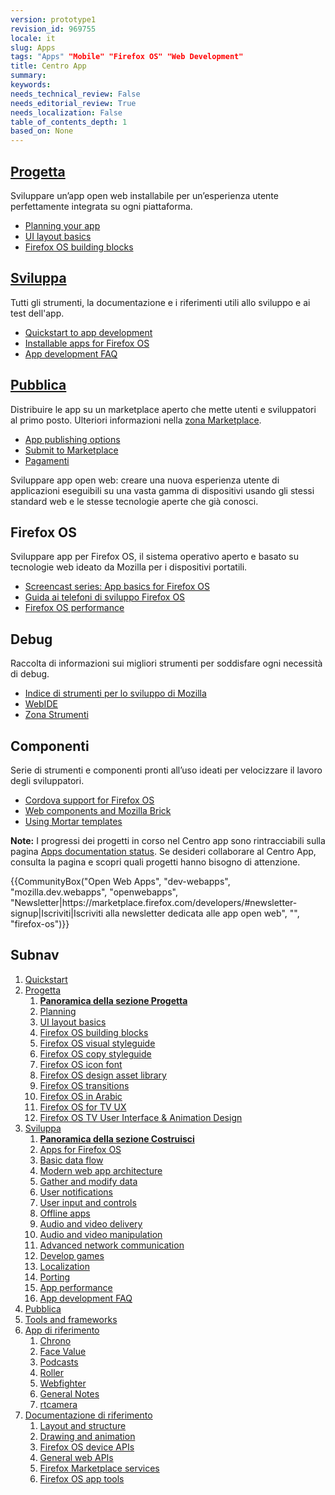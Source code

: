 ```yaml
---
version: prototype1
revision_id: 969755
locale: it
slug: Apps
tags: "Apps" "Mobile" "Firefox OS" "Web Development"
title: Centro App
summary: 
keywords: 
needs_technical_review: False
needs_editorial_review: True
needs_localization: False
table_of_contents_depth: 1
based_on: None
---
```

<div class="initial-steps clear" id="sect1">
<div class="panel">
<h2 class="section-design" id="Design"><a href="/en-US/Apps/Design">Progetta</a></h2>

<p>Sviluppare un’app open web installabile per un’esperienza utente perfettamente integrata su ogni piattaforma.</p>

<ul class="no-bullets">
 <li><a href="/en-US/Apps/Design/Planning">Planning your app</a></li>
 <li><a href="/en-US/Apps/Design/UI_layout_basics">UI layout basics</a></li>
 <li><a href="/en-US/Apps/Design/Firefox_OS_building_blocks">Firefox OS building blocks</a></li>
</ul>
</div>

<div class="panel">
<h2 class="section-build" id="Build"><a href="/en-US/Apps/Build">Sviluppa</a></h2>

<p>Tutti gli strumenti, la documentazione e i riferimenti utili allo sviluppo e ai test dell'app.</p>

<ul class="no-bullets">
 <li><a href="/en-US/Apps/Quickstart">Quickstart to app development</a></li>
 <li><a href="/en-US/Apps/Build/installable_apps_for_Firefox_OS">Installable apps for Firefox OS</a></li>
 <li><a href="/en-US/Apps/Build/App_development_FAQ">App development FAQ</a></li>
</ul>
</div>

<div class="panel">
<h2 class="section-publish" id="Publish"><a href="/it/Marketplace">Pubblica</a></h2>

<p>Distribuire le app su un marketplace aperto che mette utenti e sviluppatori al primo posto. Ulteriori informazioni nella <a href="/it/Marketplace">zona Marketplace</a>.</p>

<ul class="no-bullets">
 <li><a href="/en-US/Marketplace/Options/Introduction">App publishing options</a></li>
 <li><a href="/en-US/Marketplace/Publishing/Submit/Overview">Submit to Marketplace</a></li>
 <li><a href="/en-US/Marketplace/Monetization/Introduction_Monetization">Pagamenti</a></li>
</ul>
</div>
</div>

<div class="summary">
<p><span class="seoSummary">Sviluppare app open web: creare una nuova esperienza utente di applicazioni eseguibili su una vasta gamma di dispositivi usando gli stessi standard web e le stesse tecnologie aperte che già conosci.</span></p>
</div>

<div class="column-container">
<div class="column-4">
<h2 id="Firefox_OS">Firefox OS</h2>

<p>Sviluppare app per Firefox OS, il sistema operativo aperto e basato su tecnologie web ideato da Mozilla per i dispositivi portatili.</p>

<ul>
 <li><a href="/en-US/Firefox_OS/Screencast_series:_App_Basics_for_Firefox_OS">Screencast series: App basics for Firefox OS</a></li>
 <li><a href="/it/Firefox_OS/Developer_phone_guide">Guida ai telefoni di sviluppo Firefox OS</a></li>
 <li><a href="/en-US/Apps/Build/Performance/Firefox_OS_performance_testing">Firefox OS performance</a></li>
</ul>
</div>

<div class="column-4">
<h2 id="Debugging">Debug</h2>

<p>Raccolta di informazioni sui migliori strumenti per soddisfare ogni necessità di debug.</p>

<ul>
 <li><a href="/en-US/Apps/Tools_and_frameworks/App_developer_tools">Indice di strumenti per lo sviluppo di Mozilla</a></li>
 <li><a href="/en-US/docs/Tools/WebIDE">WebIDE</a></li>
 <li><a href="/en-US/docs/Tools">Zona Strumenti</a></li>
</ul>
</div>

<div class="column-4">
<h2 id="Components">Componenti</h2>

<p>Serie di strumenti e componenti pronti all’uso ideati per velocizzare il lavoro degli sviluppatori.</p>

<ul>
 <li><a href="/en-US/Apps/Tools_and_frameworks/Cordova_support_for_Firefox_OS">Cordova support for Firefox OS</a></li>
 <li><a href="/en-US/Apps/Tools_and_frameworks/Web_components">Web components and Mozilla Brick</a></li>
 <li><a href="/en-US/Apps/Tools_and_frameworks/App_templates">Using Mortar templates</a></li>
</ul>
</div>
</div>

<div class="note">
<p><strong>Note:</strong> I progressi dei progetti in corso nel Centro app sono rintracciabili sulla pagina <a href="it/MDN/Doc_status/Apps">Apps documentation status</a>. Se desideri collaborare al Centro App, consulta la pagina e scopri quali progetti hanno bisogno di attenzione.</p>
</div>

<p>{{CommunityBox("Open Web Apps", "dev-webapps", "mozilla.dev.webapps", "openwebapps", "Newsletter|https://marketplace.firefox.com/developers/#newsletter-signup|Iscriviti|Iscriviti alla newsletter dedicata alle app open web", "", "firefox-os")}}</p>

<h2 id="Subnav">Subnav</h2>

<ol>
 <li><a href="/en-US/Apps/Quickstart">Quickstart</a></li>
 <li><a href="/en-US/Apps/Design" title="Informazioni sulle app e sulla progettazione dell’interfaccia.">Progetta</a>
  <ol>
   <li><strong><a href="/en-US/Apps/Design">Panoramica della sezione Progetta</a></strong></li>
   <li><a href="/en-US/Apps/Design/Planning">Planning</a></li>
   <li><a href="/en-US/Apps/Design/UI_layout_basics">UI layout basics</a></li>
   <li><a href="/en-US/Apps/Design/Firefox_OS_building_blocks">Firefox OS building blocks</a></li>
   <li><a href="https://www.mozilla.org/en-US/styleguide/products/firefox-os/">Firefox OS visual styleguide</a></li>
   <li><a href="/en-US/Apps/Design/Copy_styleguide">Firefox OS copy styleguide</a></li>
   <li><a href="/en-US/Apps/Design/Firefox_OS_icon_font">Firefox OS icon font</a></li>
   <li><a href="/en-US/Apps/Design/Firefox_OS_Design_asset_library">Firefox OS design asset library</a></li>
   <li><a href="/en-US/Apps/Design/Firefox_OS_transitions">Firefox OS transitions</a></li>
   <li><a href="/en-US/Apps/Design/Firefox_OS_in_Arabic">Firefox OS in Arabic</a></li>
   <li><a href="/en-US/Apps/Design/Firefox_OS_TV_UX">Firefox OS for TV UX</a></li>
   <li><a href="https://developer.mozilla.org/en-US/Apps/Design/Firefox_OS_TV_User_Interface_Animation_Design">Firefox OS TV User Interface &amp; Animation Design</a></li>
  </ol>
 </li>
 <li><a href="/en-US/Apps/Build" title="Contiene la documentazione per sviluppare le varie funzionalità di un’app con HTML5 e le API del dispositivo (API Web).">Sviluppa</a>
  <ol>
   <li><strong><a href="/en-US/Apps/Build">Panoramica della sezione Costruisci</a></strong></li>
   <li><a href="/en-US/Apps/Build/installable_apps_for_Firefox_OS">Apps for Firefox OS</a></li>
   <li><a href="/en-US/Apps/Build/Basic_data_flow">Basic data flow</a></li>
   <li><a href="/en-US/docs/Web/Apps/Build/Modern_web_app_architecture">Modern web app architecture</a></li>
   <li><a href="/en-US/Apps/Build/gather_and_modify_data">Gather and modify data</a></li>
   <li><a href="/en-US/Apps/Build/User_notifications">User notifications</a></li>
   <li><a href="/en-US/Apps/Build/User_input_methods">User input and controls</a></li>
   <li><a href="/en-US/Apps/Build/Offline">Offline apps</a></li>
   <li><a href="/en-US/Apps/Build/Audio_and_video_delivery">Audio and video delivery</a></li>
   <li><a href="/en-US/Apps/Build/Audio_and_video_manipulation">Audio and video manipulation</a></li>
   <li><a href="/en-US/Apps/Build/Advanced_network_communication">Advanced network communication</a></li>
   <li><a href="/en-US/docs/Games">Develop games</a></li>
   <li><a href="/en-US/Apps/Build/Localization">Localization</a></li>
   <li><a href="/en-US/Apps/Build/Porting">Porting  </a></li>
   <li><a href="/en-US/Apps/Build/Performance">App performance</a></li>
   <li><a href="/en-US/Apps/Build/App_development_FAQ">App development FAQ</a></li>
  </ol>
 </li>
 <li><a href="/it/Marketplace">Pubblica</a></li>
 <li><a href="/en-US/Apps/Tools_and_frameworks">Tools and frameworks</a></li>
 <li><a href="/it/Apps/app_riferimento">App di riferimento</a>
  <ol>
   <li><a href="/en-US/Apps/Reference_apps/Chrono">Chrono</a></li>
   <li><a href="/en-US/Apps/Reference_apps/Face_value">Face Value</a></li>
   <li><a href="/en-US/Apps/Reference_apps/Podcasts">Podcasts</a></li>
   <li><a href="/en-US/Apps/Reference_apps/Roller">Roller</a></li>
   <li><a href="/en-US/Apps/Reference_apps/Webfighter">Webfighter</a></li>
   <li><a href="/en-US/Apps/Reference_apps/General_notes">General Notes</a></li>
   <li><a href="/en-US/Apps/Reference_apps/rtcamera">rtcamera</a></li>
  </ol>
 </li>
 <li><a href="/en-US/Apps/Reference">Documentazione di riferimento</a>
  <ol>
   <li><a href="/en-US/Apps/Reference/Layout_and_structure">Layout and structure</a></li>
   <li><a href="/en-US/Apps/Reference/Drawing_and_animation">Drawing and animation</a></li>
   <li><a href="/en-US/Apps/Reference/Firefox_OS_device_APIs">Firefox OS device APIs</a></li>
   <li><a href="/en-US/Apps/Reference/General_Web_APIs">General web APIs</a></li>
   <li><a href="/en-US/Apps/Reference/Firefox_Marketplace_services">Firefox Marketplace services</a></li>
   <li><a href="/en-US/Apps/Reference/Firefox_OS_app_tools">Firefox OS app tools</a></li>
  </ol>
 </li>
</ol>


